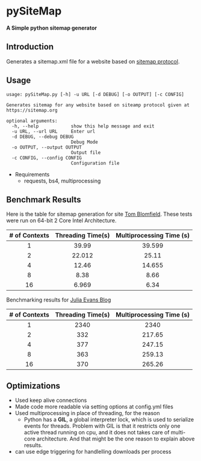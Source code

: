 pySiteMap
===
**A Simple python sitemap generator** 

## Introduction 
Generates a sitemap.xml file for a website based on [sitemap protocol](https://sitemap.org).  

## Usage ##

```
usage: pySiteMap.py [-h] -u URL [-d DEBUG] [-o OUTPUT] [-c CONFIG]

Generates sitemap for any website based on siteamp protocol given at
https://sitemap.org

optional arguments:
  -h, --help            show this help message and exit
  -u URL, --url URL     Enter url
  -d DEBUG, --debug DEBUG
                        Debug Mode
  -o OUTPUT, --output OUTPUT
                        Output file
  -c CONFIG, --config CONFIG
                        Configuration file
 ```

* Requirements 
	+ requests, bs4, multiprocessing

## Benchmark Results ##
Here is the table for sitemap generation for site [Tom Blomfield](http://tomblomfield.com). These tests were run on 64-bit 2 Core Intel Architecture.  

| # of Contexts | Threading Time(s) | Multiprocessing Time (s) |
|:---:|:---:|:---:|
|1 |39.99 | 39.599|
|2 |22.012| 25.11 |
|4 |12.46| 14.655|
|8 | 8.38 | 8.66 |
|16 |6.969| 6.34|

Benchmarking results for [Julia Evans Blog](https://jvns.ca)

| # of Contexts | Threading Time(s) | Multiprocessing Time (s) |
|:---:|:---:|:---:|
|1 |2340 | 2340|
|2 |332| 217.65 |
|4 |377| 247.15|
|8 |363 | 259.13 |
|16 |370| 265.26|

## Optimizations ##
- Used keep alive connections
- Made code more readable via setting options at config.yml files  
- Used multiprocessing in place of threading, for the reason  
	- Python has a **GIL**, a global interpreter lock, which is used to serialize events for threads. Problem with GIL is that it restricts only one active thread running on cpu, and it does not takes care of multi-core architecture. And that might be the one reason to explain above results.
- can use edge triggering for handlelling downloads per process  	 


